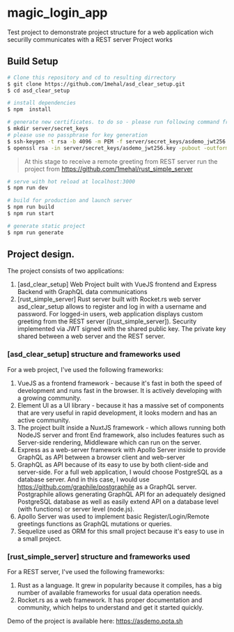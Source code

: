 # magic_login_app

Test project to demonstrate project structure for a web application wich securilly communicates with a REST server 
Project works 

## Build Setup

``` bash
# Clone this repository and cd to resulting dirrectory
$ git clone https://github.com/1mehal/asd_clear_setup.git
$ cd asd_clear_setup

# install dependencies
$ npm  install

# generate new certificates. to do so - please run following command from app root
$ mkdir server/secret_keys
# please use no passphrase for key generation
$ ssh-keygen -t rsa -b 4096 -m PEM -f server/secret_keys/asdemo_jwt256.key  
$ openssl rsa -in server/secret_keys/asdemo_jwt256.key -pubout -outform PEM -out server/secret_keys/asdemo_jwt256.key.pub 


```
> At this stage to receive a remote greeting from REST server run the project from <https://github.com/1mehal/rust_simple_server>

``` bash
# serve with hot reload at localhost:3000
$ npm run dev

# build for production and launch server
$ npm run build
$ npm run start

# generate static project
$ npm run generate
```


## Project design.

The project consists of two applications:
1.  [asd_clear_setup] Web Project built with VueJS frontend and Express Backend with GraphQL data communications
2.  [rust_simple_server] Rust server built with Rocket.rs web server
asd_clear_setup allows to register and log in with a username and password. For logged-in users, web application displays custom greeting from the REST server ([rust_simple_server]). Security implemented via JWT signed with the shared public key. The private key shared between a web server and the REST server.

  

### [asd_clear_setup] structure and frameworks used

For a web project, I've used the following frameworks:
1.  VueJS as a frontend framework - because it's fast in both the speed of development and runs fast in the browser. It is actively developing with a growing community.
2.  Element UI as a UI library - because it has a massive set of components that are very useful in rapid development, it looks modern and has an active community.
3.  The project built inside a NuxtJS framework - which allows running both NodeJS server and front End framework, also includes features such as Server-side rendering, Middleware which can run on the server.
4.  Express as a web-server framework with Apollo Server inside to provide GraphQL as API between a browser client and web-server
5.  GraphQL as API because of its easy to use by both client-side and server-side. For a full web application, I would choose PostgreSQL as a database server. And in this case, I would use <https://github.com/graphile/postgraphile> as a GraphQL server. Postgraphile allows generating GraphQL API for an adequately designed PostgreSQL database as well as easily extend API on a database level (with functions) or server level (node.js).
6.  Apollo Server was used to implement basic Register/Login/Remote greetings functions as GraphQL mutations or queries.
7.  Sequelize used as ORM for this small project because it's easy to use in a small project.

### [rust_simple_server] structure and frameworks used

For a REST server, I've used the following frameworks:
1.  Rust as a language. It grew in popularity because it compiles, has a big number of available frameworks for usual data operation needs.
2.  Rocket.rs as a web framework. It has proper documentation and community, which helps to understand and get it started quickly.

Demo of the project is available here: <https://asdemo.pota.sh>
